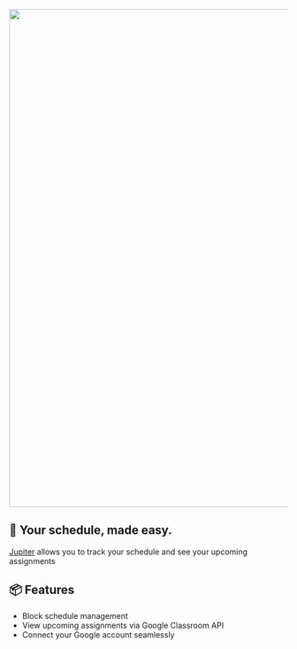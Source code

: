 <div align="center">
  <img src="https://user-images.githubusercontent.com/99760654/195631288-80df3c0c-d33b-4f11-9bce-2f189f18c0e7.png" width="900" />
</div>


## 🚀 Your schedule, made easy.
[Jupiter](https://jupiterapp.cf) allows you to track your schedule and see your upcoming assignments

## 📦 Features
- Block schedule management
- View upcoming assignments via Google Classroom API
- Connect your Google account seamlessly
